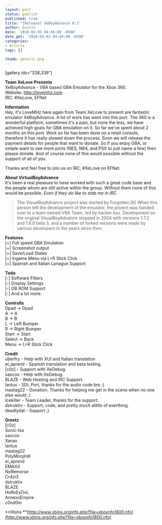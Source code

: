 ```yaml
---
layout: post
status: publish
published: true
title: "[Release] XeBoyAdvance 0.1"
author: Dustin
date: '2010-03-03 04:46:00 -0500'
date_gmt: '2010-03-03 04:46:00 -0500'
categories:
- Article
tags: []

thumb: generic.png
---
```

[gallery ids="338,339"]

**Team XeLove Presents**  
XeBoyAdvance - VBA based GBA Emulator for the Xbox 360.  
Website: http://lovemhz.com  
IRC: #XeLove, EFNet

**Information**  
Hey, it's LoveMHz here again from Team XeLove to present are fantastic emulator
XeBoyAdvance. A lot of work has went into this port. The 360 is a wonderful
platform, sometimes it's a pain, but none the less, we have achieved high goals
for GBA emulation on it. So far we've spent about 2 months on this port. Work so
far has been done on a retail console, therefore it has really slowed down the
process. Soon we will release the payment details for people that want to
donate. So if you enjoy GBA, or simple want to see more ports (NES, N64, and PSX
to just name a few) then please donate. And of course none of this would
possible without the support of all of you.

Thanks and feel free to join us on IRC, #XeLove on EFNet.

<!--more-->

**About VirtualBoyAdvance**  
It's been a real pleasure to have worked with such a great code base and the
people whom are still active within the group. Without them none of this would
be possible. *Even if they do like to stab me in IRC*

> The VisualBoyAdvance project was started by Forgotten.[6] When this person
left the development of the emulator, the project was handed over to a team
named VBA Team, led by hacker kxu. Development on the original VisualBoyAdvance
stopped in 2004 with versions 1.7.2 and 1.8.0 beta 3, and a number of forked
versions were made by various developers in the years since then.

**Features**  
[+] Full speed GBA Emulation  
[+] Screenshot output  
[+] Save/Load States  
[+] Ingame Menu via L+R Stick Click  
[+] Spanish and Italian Lanague Support

**Todo**  
[-] Software Filters  
[-] Display Settings  
[-] GB ROM Support  
[-] And a lot more.

**Controlls**  
Dpad -> Dpad  
A -> A  
B -> B  
L -> Left Bumper  
R -> Right Bumper  
Start -> Start  
Select -> Back  
Menu -> L+R Stick Click

**Credit**  
uberfry - Help with XUI and Italian translation  
el_aprend - Spanish translation and beta testing.  
[c0z] - Support with XeDebug.  
sascoo - Help with XeDebug.  
BLAZE - Web Hosting and IRC Support.  
lantus - SDL Port, thanks for the audio code bro ;)  
mastag22 - Donation. Thanks for helping me get in the scene when no one else would ;)  
Icekiller - Team Leader, thanks for the support.  
dstruktiv - Support, code, and pretty much alittle of everthing.  
deadlydat - Support ;)

**Greetz**  
[c0z]  
Sonic-Iso  
sascoo  
Xanax  
lantus  
mastag22  
PolyMorphiK  
el_aprend  
EMAXX  
NoRemorse  
Cr4zi3  
dstruktiv  
BLAZE  
HoRnEyDvL  
AnnexxEmpire  
c0nd0m

**Xbins **[http://www.xbins.org/nfo.php?file=xboxnfo1800.nfo](http://www.xbins.org/nfo.php?file=xboxnfo1800.nfo)
